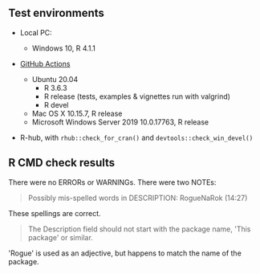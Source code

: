 ## Test environments

* Local PC:
  - Windows 10, R 4.1.1

* [GitHub Actions](https://github.com/ms609/Rogue/actions)
  - Ubuntu 20.04
    - R 3.6.3
    - R release (tests, examples & vignettes run with valgrind)
    - R devel
  - Mac OS X 10.15.7, R release
  - Microsoft Windows Server 2019 10.0.17763, R release
  
* R-hub, with `rhub::check_for_cran()` and `devtools::check_win_devel()`

## R CMD check results

There were no ERRORs or WARNINGs.
There were two NOTEs:

> Possibly mis-spelled words in DESCRIPTION:
>   RogueNaRok (14:27)

These spellings are correct.

> The Description field should not start with the package name,
  'This package' or similar.

'Rogue' is used as an adjective, but happens to match the name of the package.
